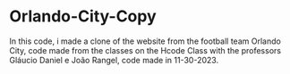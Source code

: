 # Orlando-City-Copy
In this code, i made a clone of the website from the football team Orlando City, code made from the classes on the Hcode Class with the professors Gláucio Daniel e João Rangel, code made in 11-30-2023.
